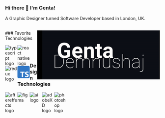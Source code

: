 ### Hi there 👋 I'm Genta!

A Graphic Designer turned Software Developer based in London, UK. </br>
</br>

<img align="right" alt="illustration of web developer with laptop" src="./images/Genta_Gif5.gif" width="400" height="auto" />
### Favorite Technologies

[<img align="left" alt="typescript logo" width="40px" src="https://upload.wikimedia.org/wikipedia/commons/thumb/9/99/Unofficial_JavaScript_logo_2.svg/1200px-Unofficial_JavaScript_logo_2.svg.png"/>][javascript]
[<img align="left" alt="react native logo" width="40px" src="https://upload.wikimedia.org/wikipedia/commons/a/a7/React-icon.svg" />][react]
[<img align="left" alt="redux logo" width="40px" src="https://redux.js.org/img/redux.svg"/>][redux]
[<img align="left" alt="redux logo" width="40px" src="./images/Typescript_logo_2020.svg.png"/>][typescript]

[javascript]: https://www.javascript.com/
[react]: https://reactjs.org/
[redux]: https://redux.js.org/
[typescript]: https://www.typescriptlang.org/
[aftereffects]: https://en.wikipedia.org/wiki/Adobe_After_Effects
[figma]: https://www.figma.com/design/
[adobeillustrator]: https://en.wikipedia.org/wiki/Adobe_Illustrator
[adobexd]: https://en.wikipedia.org/wiki/Adobe_XD
[photoshop]: https://en.wikipedia.org/wiki/Adobe_Photoshop

</br>
</br>

### Design Technologies

[<img align="left" alt="aftereffects logo" width="40px" src="https://upload.wikimedia.org/wikipedia/commons/c/cb/Adobe_After_Effects_CC_icon.svg" />][aftereffects]
[<img align="left" alt="figma logo" width="40px" src="https://upload.wikimedia.org/wikipedia/commons/3/33/Figma-logo.svg"  height="37"/>][figma]
[<img align="left" alt="ai logo" width="40px" src="https://upload.wikimedia.org/wikipedia/commons/a/a0/Adobe_Illustrator_icon_CS6.svg"/>][adobeillustrator]
[<img align="left" alt="adobeXD logo" width="40px" src="https://upload.wikimedia.org/wikipedia/commons/c/c2/Adobe_XD_CC_icon.svg"/>][adobexd]
[<img align="left" alt="photoshop logo" width="40px" src="https://upload.wikimedia.org/wikipedia/commons/a/af/Adobe_Photoshop_CC_icon.svg"/>][photoshop]
